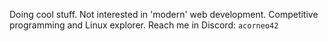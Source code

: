 Doing cool stuff. Not interested in 'modern' web development. Competitive programming and Linux explorer. Reach me in Discord: ``acorneo42``
